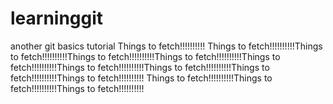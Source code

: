 # learninggit
another git basics tutorial
Things to fetch!!!!!!!!!!
Things to fetch!!!!!!!!!!Things to fetch!!!!!!!!!!Things to fetch!!!!!!!!!!Things to fetch!!!!!!!!!!Things to fetch!!!!!!!!!!Things to fetch!!!!!!!!!!Things to fetch!!!!!!!!!!Things to fetch!!!!!!!!!!Things to fetch!!!!!!!!!!
Things to fetch!!!!!!!!!!Things to fetch!!!!!!!!!!Things to fetch!!!!!!!!!!
